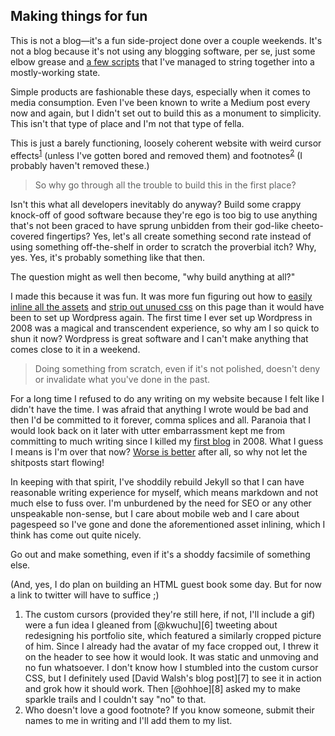 ## Making things for fun

This is not a blog—it's a fun side-project done over a couple weekends. It's not a blog because it's not using any blogging software, per se, just some elbow grease and [a few scripts][1] that I've managed to string together into a mostly-working state.

Simple products are fashionable these days, especially when it comes to media consumption. Even I've been known to write a Medium post every now and again, but I didn't set out to build this as a monument to simplicity. This isn't that type of place and I'm not that type of fella.

This is just a barely functioning, loosely coherent website with weird cursor effects<sup>[1][footnote1]</sup> (unless I've gotten bored and removed them) and footnotes<sup>[2][footnote2]</sup> (I probably haven't removed these.)

> So why go through all the trouble to build this in the first place?

Isn't this what all developers inevitably do anyway? Build some crappy knock-off of good software because they're ego is too big to use anything that's not been graced to have sprung unbidden from their god-like cheeto-covered fingertips? Yes, let's all create something second rate instead of using something off-the-shelf in order to scratch the proverbial itch? Why, yes. Yes, it's probably something like that then.

The question might as well then become, "why build anything at all?"

I made this because it was fun. It was more fun figuring out how to [easily inline all the assets][2] and [strip out unused css][3] on this page than it would have been to set up Wordpress again. The first time I ever set up Wordpress in 2008 was a magical and transcendent experience, so why am I so quick to shun it now? Wordpress is great software and I can't make anything that comes close to it in a weekend.

> Doing something from scratch, even if it's not polished, doesn't deny or invalidate what you've done in the past.

For a long time I refused to do any writing on my website because I felt like I didn't have the time. I was afraid that anything I wrote would be bad and then I'd be committed to it forever, comma splices and all. Paranoia that I would look back on it later with utter embarrassment kept me from committing to much writing since I killed my [first blog][5] in 2008. What I guess I means is I'm over that now? [Worse is better][4] after all, so why not let the shitposts start flowing!

In keeping with that spirit, I've shoddily rebuild Jekyll so that I can have reasonable writing experience for myself, which means markdown and not much else to fuss over. I'm unburdened by the need for SEO or any other unspeakable non-sense, but I care about mobile web and I care about pagespeed so I've gone and done the aforementioned asset inlining, which I think has come out quite nicely.

Go out and make something, even if it's a shoddy facsimile of something else.

(And, yes, I do plan on building an HTML guest book some day. But for now a link to twitter will have to suffice ;)

<footer>
  <ol>
    <li id="making-things-for-fun_footnote-01">
      The custom cursors (provided they're still here, if not, I'll include a gif) were a fun idea I gleaned from [@kwuchu][6] tweeting about redesigning his portfolio site, which featured a similarly cropped picture of him. Since I already had the avatar of my face cropped out, I threw it on the header to see how it would look. It was static and unmoving and no fun whatsoever. I don't know how I stumbled into the custom cursor CSS, but I definitely used [David Walsh's blog post][7] to see it in action and grok how it should work. Then [@ohhoe][8] asked my to make sparkle trails and I couldn't say "no" to that.
    </li>
    <li id="making-things-for-fun_footnote-02">
      Who doesn't love a good footnote? If you know someone, submit their names to me in writing and I'll add them to my list.
    </li>
  </ol>
</footer>

[1]: https://github.com/wookiehangover/wookiehangover.com/tree/master/build
[2]: https://github.com/remy/inliner
[3]: https://github.com/giakki/uncss
[4]: https://www.jwz.org/doc/worse-is-better.html
[5]: http://samuelbreed.blogspot.com/
[6]: https://twitter.com/kwuchu
[7]: https://davidwalsh.name/css-custom-cursor
[8]: https://twitter.com/ohhoe
[footnote1]: #making-things-for-fun_footnote-01
[footnote2]: #making-things-for-fun_footnote-02
